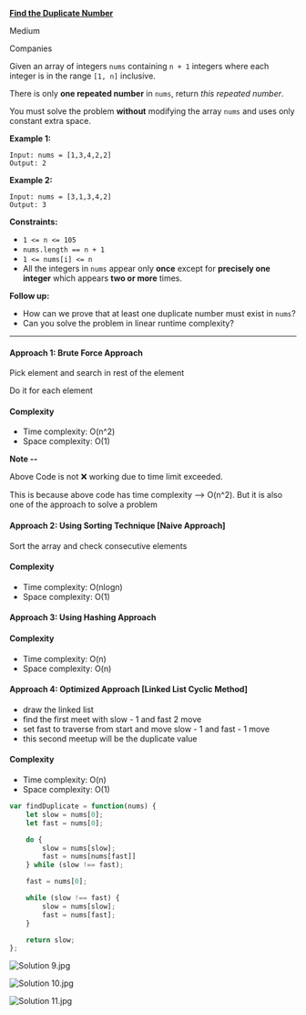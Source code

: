 **[Find the Duplicate Number](https://leetcode.com/problems/find-the-duplicate-number/)**

Medium

Companies

Given an array of integers `nums` containing `n + 1` integers where each integer is in the range `[1, n]` inclusive.

There is only **one repeated number** in `nums`, return _this repeated number_.

You must solve the problem **without** modifying the array `nums` and uses only constant extra space.

**Example 1:**

```
Input: nums = [1,3,4,2,2]
Output: 2
```

**Example 2:**

```
Input: nums = [3,1,3,4,2]
Output: 3
```

**Constraints:**

-   `1 <= n <= 105`
-   `nums.length == n + 1`
-   `1 <= nums[i] <= n`
-   All the integers in `nums` appear only **once** except for **precisely one integer** which appears **two or more** times.

**Follow up:**

-   How can we prove that at least one duplicate number must exist in `nums`?
-   Can you solve the problem in linear runtime complexity?


****

#### Approach 1: Brute Force Approach

Pick element and search in rest of the element

Do it for each element

#### Complexity

- Time complexity: O(n^2)
- Space complexity: O(1)

**Note --**

Above Code is not ❌ working due to time limit exceeded.

This is because above code has time complexity --> O(n^2). But it is also one of the approach to solve a problem


#### Approach 2: Using Sorting Technique [Naive Approach]

Sort the array and check consecutive elements

#### Complexity

- Time complexity: O(nlogn)
- Space complexity: O(1)

#### Approach 3: Using Hashing Approach

#### Complexity

- Time complexity: O(n)
- Space complexity: O(n)

#### Approach 4: Optimized Approach [Linked List Cyclic Method]

- draw the linked list
- find the first meet with slow - 1 and fast 2 move
- set fast to traverse from start and move slow - 1 and fast - 1 move
- this second meetup will be the duplicate value

#### Complexity

- Time complexity: O(n)
- Space complexity: O(1)

```javascript
var findDuplicate = function(nums) {
    let slow = nums[0];
    let fast = nums[0];

    do {
        slow = nums[slow];
        fast = nums[nums[fast]]
    } while (slow !== fast);

    fast = nums[0];

    while (slow !== fast) {
        slow = nums[slow];
        fast = nums[fast];
    }

    return slow;
};
```

![Solution 9.jpg](https://assets.leetcode.com/users/images/773b76c0-582f-49fb-bcad-9fd1fdada0b7_1674314600.420629.jpeg)

![Solution 10.jpg](https://assets.leetcode.com/users/images/e31cdb7f-023c-4d81-9a2a-d1ba7cb2f79a_1674314610.457903.jpeg)

![Solution 11.jpg](https://assets.leetcode.com/users/images/57ed579c-de98-4295-a0d2-505338f935b5_1674314618.738074.jpeg)